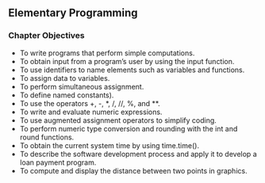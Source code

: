 ## Elementary Programming
### Chapter Objectives  

- To write programs that perform simple computations.
- To obtain input from a program’s user by using the input function.
- To use identifiers to name elements such as variables and functions.
- To assign data to variables.
- To perform simultaneous assignment.
- To define named constants).
- To use the operators +, -, *, /, //, %, and **.
- To write and evaluate numeric expressions.
- To use augmented assignment operators to simplify coding.
- To perform numeric type conversion and rounding with the int and round functions.
- To obtain the current system time by using time.time().
- To describe the software development process and apply it to develop a loan payment program.
- To compute and display the distance between two points in graphics.